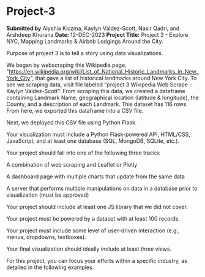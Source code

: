 # Project-3
**Submitted by** Alyshia Kiczma, Kaylyn Valdez-Scott, Nasir Qadri, and Arshdeep Khurana **Date:** 12-DEC-2023 **Project Title:** Project 3 - Explore NYC, Mapping Landmarks & Airbnb Lodgings Around the City.

Purpose of project 3 is to tell a story using data visualizations. 

We began by webscraping this Wikipedia page, "https://en.wikipedia.org/wiki/List_of_National_Historic_Landmarks_in_New_York_City", that gave a list of historical landmarks around New York City. To see we scraping data, visit file labeled "project 3 Wikipedia Web Scrape - Kaylyn Valdez-Scott". From scraping this data, we created a dataframe containing Landmark Name, geographical location (latitude & longitude), the County, and a description of each Landmark. This dataset has 116 rows. From here, we exported this dataframe into a CSV file. 

Next, we deployed this CSV file using Python Flask. 





Your visualization must include a Python Flask-powered API, HTML/CSS, JavaScript, and at least one database (SQL, MongoDB, SQLite, etc.).

Your project should fall into one of the following three tracks:

A combination of web scraping and Leaflet or Plotly

A dashboard page with multiple charts that update from the same data

A server that performs multiple manipulations on data in a database prior to visualization (must be approved)

Your project should include at least one JS library that we did not cover.

Your project must be powered by a dataset with at least 100 records.

Your project must include some level of user-driven interaction (e.g., menus, dropdowns, textboxes).

Your final visualization should ideally include at least three views.

For this project, you can focus your efforts within a specific industry, as detailed in the following examples.
